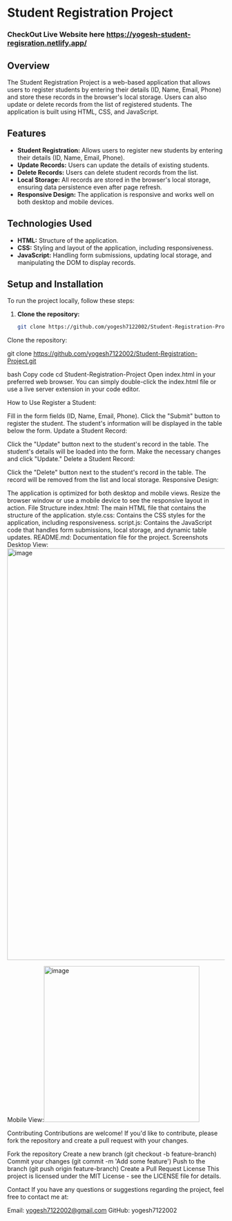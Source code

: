# Student Registration Project
### CheckOut Live Website here https://yogesh-student-regisration.netlify.app/

## Overview

The Student Registration Project is a web-based application that allows users to register students by entering their details (ID, Name, Email, Phone) and store these records in the browser's local storage. Users can also update or delete records from the list of registered students. The application is built using HTML, CSS, and JavaScript.

## Features

- **Student Registration:** Allows users to register new students by entering their details (ID, Name, Email, Phone).
- **Update Records:** Users can update the details of existing students.
- **Delete Records:** Users can delete student records from the list.
- **Local Storage:** All records are stored in the browser's local storage, ensuring data persistence even after page refresh.
- **Responsive Design:** The application is responsive and works well on both desktop and mobile devices.

## Technologies Used

- **HTML:** Structure of the application.
- **CSS:** Styling and layout of the application, including responsiveness.
- **JavaScript:** Handling form submissions, updating local storage, and manipulating the DOM to display records.

## Setup and Installation

To run the project locally, follow these steps:

1. **Clone the repository:**
   ```bash
   git clone https://github.com/yogesh7122002/Student-Registration-Project.git

Clone the repository:

git clone https://github.com/yogesh7122002/Student-Registration-Project.git


bash
Copy code
cd Student-Registration-Project
Open index.html in your preferred web browser. You can simply double-click the index.html file or use a live server extension in your code editor.

How to Use
Register a Student:

Fill in the form fields (ID, Name, Email, Phone).
Click the "Submit" button to register the student. The student's information will be displayed in the table below the form.
Update a Student Record:

Click the "Update" button next to the student's record in the table.
The student's details will be loaded into the form. Make the necessary changes and click "Update."
Delete a Student Record:

Click the "Delete" button next to the student's record in the table.
The record will be removed from the list and local storage.
Responsive Design:

The application is optimized for both desktop and mobile views. Resize the browser window or use a mobile device to see the responsive layout in action.
File Structure
index.html: The main HTML file that contains the structure of the application.
style.css: Contains the CSS styles for the application, including responsiveness.
script.js: Contains the JavaScript code that handles form submissions, local storage, and dynamic table updates.
README.md: Documentation file for the project.
Screenshots
Desktop View:<img width="950" alt="image" src="https://github.com/user-attachments/assets/9f2c0eb7-1a99-4b77-8d0a-1ddf3100601f">



Mobile View:<img width="360" alt="image" src="https://github.com/user-attachments/assets/3401ec6d-3cef-408d-8df7-d223dff0bddb">



Contributing
Contributions are welcome! If you'd like to contribute, please fork the repository and create a pull request with your changes.

Fork the repository
Create a new branch (git checkout -b feature-branch)
Commit your changes (git commit -m 'Add some feature')
Push to the branch (git push origin feature-branch)
Create a Pull Request
License
This project is licensed under the MIT License - see the LICENSE file for details.

Contact
If you have any questions or suggestions regarding the project, feel free to contact me at:

Email: yogesh7122002@gmail.com
GitHub: yogesh7122002
